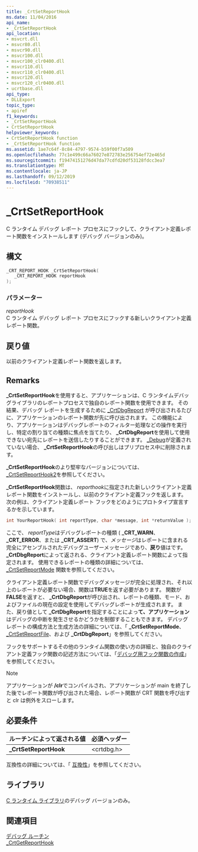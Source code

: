 ```yaml
---
title: _CrtSetReportHook
ms.date: 11/04/2016
api_name:
- _CrtSetReportHook
api_location:
- msvcrt.dll
- msvcr80.dll
- msvcr90.dll
- msvcr100.dll
- msvcr100_clr0400.dll
- msvcr110.dll
- msvcr110_clr0400.dll
- msvcr120.dll
- msvcr120_clr0400.dll
- ucrtbase.dll
api_type:
- DLLExport
topic_type:
- apiref
f1_keywords:
- _CrtSetReportHook
- CrtSetReportHook
helpviewer_keywords:
- CrtSetReportHook function
- _CrtSetReportHook function
ms.assetid: 1ae7c64f-8c84-4797-9574-b59f00f7a509
ms.openlocfilehash: 77c1e499c66a76027e872783e256754ef72e465d
ms.sourcegitcommit: f19474151276d47da77cdfd20df53128fdcc3ea7
ms.translationtype: MT
ms.contentlocale: ja-JP
ms.lasthandoff: 09/12/2019
ms.locfileid: "70938511"
---
```

# <a name="_crtsetreporthook"></a>_CrtSetReportHook

C ランタイム デバッグ レポート プロセスにフックして、クライアント定義レポート関数をインストールします (デバッグ バージョンのみ)。

## <a name="syntax"></a>構文

```C
_CRT_REPORT_HOOK _CrtSetReportHook(
   _CRT_REPORT_HOOK reportHook
);
```

### <a name="parameters"></a>パラメーター

*reportHook*<br/>
C ランタイム デバッグ レポート プロセスにフックする新しいクライアント定義レポート関数。

## <a name="return-value"></a>戻り値

以前のクライアント定義レポート関数を返します。

## <a name="remarks"></a>Remarks

**_CrtSetReportHook**を使用すると、アプリケーションは、C ランタイムデバッグライブラリのレポートプロセスで独自のレポート関数を使用できます。 その結果、デバッグ レポートを生成するために [_CrtDbgReport](crtdbgreport-crtdbgreportw.md) が呼び出されるたびに、アプリケーションのレポート関数が先に呼び出されます。 この機能により、アプリケーションはデバッグレポートのフィルター処理などの操作を実行し、特定の割り当ての種類に焦点を当てたり、 **_CrtDbgReport**を使用して使用できない宛先にレポートを送信したりすることができます。 [_Debug](../../c-runtime-library/debug.md)が定義されていない場合、 **_CrtSetReportHook**の呼び出しはプリプロセス中に削除されます。

**_CrtSetReportHook**のより堅牢なバージョンについては、 [_CrtSetReportHook2](crtsetreporthook2-crtsetreporthookw2.md)を参照してください。

**_CrtSetReportHook**関数は、 *reporthook*に指定された新しいクライアント定義レポート関数をインストールし、以前のクライアント定義フックを返します。 次の例は、クライアント定義レポート フックをどのようにプロトタイプ宣言するかを示しています。

```C
int YourReportHook( int reportType, char *message, int *returnValue );
```

ここで、 *reportType*はデバッグレポートの種類 ( **_CRT_WARN**、 **_CRT_ERROR**、または **_CRT_ASSERT**) で、*メッセージ*はレポートに含まれる完全にアセンブルされたデバッグユーザーメッセージであり、**戻り**値はです。 **_CrtDbgReport**によって返される、クライアント定義レポート関数によって指定されます。 使用できるレポートの種類の詳細については、[_CrtSetReportMode](crtsetreportmode.md) 関数を参照してください。

クライアント定義レポート関数でデバッグメッセージが完全に処理され、それ以上のレポートが必要ない場合、関数は**TRUE**を返す必要があります。 関数が**FALSE**を返すと、 **_CrtDbgReport**が呼び出され、レポートの種類、モード、およびファイルの現在の設定を使用してデバッグレポートが生成されます。 また、戻り値として **_CrtDbgReport**を指定することによっ**て、アプリケーション**はデバッグの中断を発生させるかどうかを制御することもできます。 デバッグレポートの構成方法と生成方法の詳細については、「 **_CrtSetReportMode**、 [_CrtSetReportFile](crtsetreportfile.md)、および **_CrtDbgReport**」を参照してください。

フックをサポートするその他のランタイム関数の使い方の詳細と、独自のクライアント定義フック関数の記述方法については、「[デバッグ用フック関数の作成](/visualstudio/debugger/debug-hook-function-writing)」を参照してください。

> [!NOTE]
> アプリケーションが **/clr**でコンパイルされ、アプリケーションが main を終了した後でレポート関数が呼び出された場合、レポート関数が CRT 関数を呼び出すと clr は例外をスローします。

## <a name="requirements"></a>必要条件

|ルーチンによって返される値|必須ヘッダー|
|-------------|---------------------|
|**_CrtSetReportHook**|\<crtdbg.h>|

互換性の詳細については、「 [互換性](../../c-runtime-library/compatibility.md)」を参照してください。

## <a name="libraries"></a>ライブラリ

[C ランタイム ライブラリ](../../c-runtime-library/crt-library-features.md)のデバッグ バージョンのみ。

## <a name="see-also"></a>関連項目

[デバッグ ルーチン](../../c-runtime-library/debug-routines.md)<br/>
[_CrtGetReportHook](crtgetreporthook.md)<br/>
